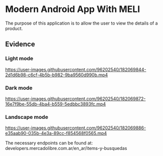 # Modern Android App With MELI

The purpose of this application is to allow the user to view the details of a product.

## Evidence 

### Light mode
https://user-images.githubusercontent.com/96202540/182069844-2d1d6b98-c6cf-4b5b-b982-9ba9560d990b.mp4

### Dark mode
https://user-images.githubusercontent.com/96202540/182069872-16e7f9be-55db-4ba4-b559-5edbbc3893fc.mp4

### Landscape mode
https://user-images.githubusercontent.com/96202540/182069886-e35aab90-035b-4e3a-89cc-f854568f0565.mp4

The necessary endpoints can be found at:
developers.mercadolibre.com.ar/en_ar/items-y-busquedas
